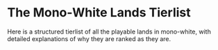 # The Mono-White Lands Tierlist
 Here is a structured tierlist of all the playable lands in mono-white, with detailed explanations of why they are ranked as they are.